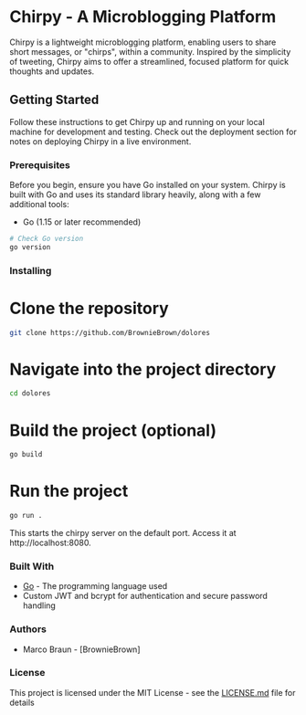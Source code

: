 # Chirpy - A Microblogging Platform

Chirpy is a lightweight microblogging platform, enabling users to share short messages, or "chirps", within a community. Inspired by the simplicity of tweeting, Chirpy aims to offer a streamlined, focused platform for quick thoughts and updates.

## Getting Started

Follow these instructions to get Chirpy up and running on your local machine for development and testing. Check out the deployment section for notes on deploying Chirpy in a live environment.

### Prerequisites

Before you begin, ensure you have Go installed on your system. Chirpy is built with Go and uses its standard library heavily, along with a few additional tools:

- Go (1.15 or later recommended)

```bash
# Check Go version
go version
```

### Installing
# Clone the repository
```bash
git clone https://github.com/BrownieBrown/dolores
```

# Navigate into the project directory
```bash
cd dolores
```

# Build the project (optional)
```bash
go build
```

# Run the project
```bash
go run .
```

This starts the chirpy server on the default port. Access it at http://localhost:8080.


### Built With

- [Go](https://golang.org/) - The programming language used
- Custom JWT and bcrypt for authentication and secure password handling

### Authors

- Marco Braun - [BrownieBrown]

### License
This project is licensed under the MIT License - see the [LICENSE.md](LICENSE.md) file for details